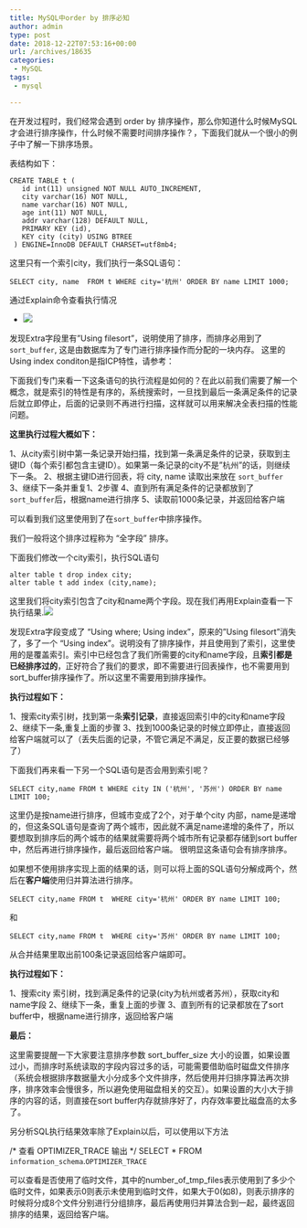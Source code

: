 ```yaml
---
title: MySQL中order by 排序必知
author: admin
type: post
date: 2018-12-22T07:53:16+00:00
url: /archives/18635
categories:
 - MySQL
tags:
 - mysql

---
```

在开发过程时，我们经常会遇到 order by 排序操作，那么你知道什么时候MySQL才会进行排序操作，什么时候不需要时间排序操作？，下面我们就从一个很小的例子中了解一下排序场景。

表结构如下：

```
CREATE TABLE t (
   id int(11) unsigned NOT NULL AUTO_INCREMENT,
   city varchar(16) NOT NULL,
   name varchar(16) NOT NULL,
   age int(11) NOT NULL,
   addr varchar(128) DEFAULT NULL,
   PRIMARY KEY (id),
   KEY city (city) USING BTREE
 ) ENGINE=InnoDB DEFAULT CHARSET=utf8mb4;
```

这里只有一个索引city，我们执行一条SQL语句：

```
SELECT city, name  FROM t WHERE city='杭州' ORDER BY name LIMIT 1000;
```

通过Explain命令查看执行情况

- ![](https://blog.haohtml.com/wp-content/uploads/2018/12/explain-1024x119.jpg)



发现Extra字段里有”Using filesort”，说明使用了排序，而排序必用到了`sort_buffer`, 这是由数据库为了专门进行排序操作而分配的一块内存。
这里的Using index conditon是指ICP特性，请参考：

下面我们专门来看一下这条语句的执行流程是如何的？在此以前我们需要了解一个概念，就是索引的特性是有序的，系统搜索时，一旦找到最后一条满足条件的记录后就立即停止，后面的记录则不再进行扫描，这样就可以用来解决全表扫描的性能问题。

**这里执行过程大概如下：**

1、从city索引树中第一条记录开始扫描，找到第一条满足条件的记录，获取到主键ID（每个索引都包含主键ID）。如果第一条记录的city不是”杭州”的话，则继续下一条。
2、根据主键ID进行回表，将 city, name 读取出来放在 `sort_buffer`
3、继续下一条并重复1、2步骤
4、直到所有满足条件的记录都放到了`sort_buffer`后，根据name进行排序
5、读取前1000条记录，并返回给客户端

可以看到我们这里使用到了在`sort_buffer`中排序操作。

我们一般将这个排序过程称为 “全字段” 排序。

下面我们修改一个city索引，执行SQL语句

```
alter table t drop index city;
alter table t add index (city,name);
```

这里我们将city索引包含了city和name两个字段。现在我们再用Explain查看一下执行结果.![](https://blog.haohtml.com/wp-content/uploads/2018/12/explain_2-1024x144.jpg)

发现Extra字段变成了 “Using where; Using index”，原来的”Using filesort”消失了，多了一个 “Using index”。说明没有了排序操作，并且使用到了索引，这里使用的是覆盖索引。索引中已经包含了我们所需要的city和name字段，且**索引都是已经排序过的**，正好符合了我们的要求，即不需要进行回表操作，也不需要用到sort_buffer排序操作了。所以这里不需要用到排序操作。

**执行过程如下：**

1、搜索city索引树，找到第一条**索引记录**，直接返回索引中的city和name字段
2、继续下一条,重复上面的步骤
3、找到1000条记录的时候立即停止，直接返回给客户端就可以了（丢失后面的记录，不管它满足不满足，反正要的数据已经够了）

下面我们再来看一下另一个SQL语句是否会用到索引呢？

```
SELECT city,name FROM t WHERE city IN ('杭州', '苏州') ORDER BY name LIMIT 100;
```

这里仍是按name进行排序，但城市变成了2个，对于单个city 内部，name是递增的，但这条SQL语句是查询了两个城市，因此就不满足name递增的条件了，所以要想取到排序后的两个城市的结果就需要将两个城市所有记录都存储到sort buffer中，然后再进行排序操作，最后返回给客户端。 很明显这条语句会有排序排序。

如果想不使用排序实现上面的结果的话，则可以将上面的SQL语句分解成两个，然后在**客户端**使用归并算法进行排序。

```
SELECT city,name FROM t  WHERE city='杭州' ORDER BY name LIMIT 100;
```

和

```
SELECT city,name FROM t  WHERE city='苏州' ORDER BY name LIMIT 100;
```

从合并结果里取出前100条记录返回给客户端即可。

**执行过程如下：**

1、搜索city 索引树，找到满足条件的记录(city为杭州或者苏州），获取city和name字段
2、继续下一条，重复上面的步骤
3、直到所有的记录都放在了sort buffer中，根据name进行排序，返回给客户端

**最后：**

这里需要提醒一下大家要注意排序参数 sort\_buffer\_size 大小的设置，如果设置过小，而排序时系统读取的字段内容过多的话，可能需要借助临时磁盘文件排序（系统会根据排序数据量大小分成多个文件排序，然后使用并归排序算法再次排序，排序效率会慢很多，所以避免使用磁盘相关的交互）。如果设置的大小大于排序的内容的话，则直接在sort buffer内存就排序好了，内存效率要比磁盘高的太多了。

另分析SQL执行结果效率除了Explain以后，可以使用以下方法

/\* 查看 OPTIMIZER_TRACE 输出 \*/
SELECT * FROM `information_schema`.`OPTIMIZER_TRACE`

可以查看是否使用了临时文件，其中的number\_of\_tmp_files表示使用到了多少个临时文件，如果表示0则表示未使用到临时文件，如果大于0(如8)，则表示排序的时候将分成8个文件分别进行分组排序，最后再使用归并算法合到一起，最终返回排序的结果，返回给客户端。